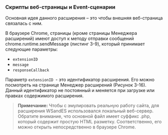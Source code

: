 ### Скрипты веб-страницы и Event-сценарии

Основная идея данного расширения – это чтобы внешняя веб-страница связалась с ним.

В браузере Chrome, страницы \(кроме страницы Менеджера расширений\) имеют доступ к методу отправки сообщений chrome.runtime.sendMessage \(листинг 3-9\), который принимает следующие параметры: 

* `extensionID`
* `message`
* `responseCallback`

Параметр `extensionID `- это идентификатор расширения. Его можно посмотреть на странице Менеджер расширений \(Рисунок 3-16\). Данный идентификатор не постоянный и меняется при загрузке или правках содержимого расширения.

> **Примечание:**
> Чтобы с эмулировать реальную работу сайта, для расширения WSandES использовался локальный веб-сервер. Обратите внимание, что основной файл имеет суффикс .php, который содержит простую HTML разметку. Соответственно, его можно открыть непосредственно в браузере Chrome.




